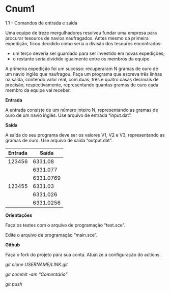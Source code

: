 # Cnum1
1.1 - Comandos de entrada e saída

Uma equipe de treze mergulhadores resolveu fundar uma empresa para procurar tesouros de navios naufragados. Antes mesmo da primeira expedição, ficou decidido como seria a divisão dos tesouros encontrados:

- um terço deveria ser guardado para ser investido em novas expedições;
- o restante seria dividido igualmente entre os membros da equipe.

A primeira expedição foi um sucesso: recuperaram N gramas de ouro de um navio inglês que naufragou. Faça um programa que escreva três linhas na saída, contendo valor real, com duas, três e quatro casas decimais de precisão, respectivamente, representando quantas gramas de ouro cada membro da equipe vai receber.

**Entrada**

A entrada consiste de um número inteiro N, representando as gramas de ouro de um navio inglês. Use arquivo de entrada “input.dat”.

**Saída**

A saída do seu programa deve ser os valores V1, V2 e V3, representando as gramas de ouro. Use arquivo de saída “output.dat”.

| Entrada | Saída |
| --- | --- |
| 123456 | 6331.08 |
| | 6331.077 |
| | 6331.0769 |
| 123455 | 6331.03 |
| | 6331.026 |
| | 6331.0256 |

**Orientações**

Faça os testes com o arquivo de programação “test.sce”.

Edite o arquivo de programação “main.sce”.

**Github**

Faça o fork do projeto para sua conta. Atualize a configuração do actions.

*git clone USERNAME/LINK.git*

*git commit -am “Comentário”*

*git push*
